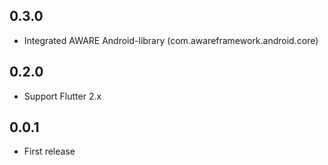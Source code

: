 ## 0.3.0
* Integrated AWARE Android-library (com.awareframework.android.core)

## 0.2.0
* Support Flutter 2.x

## 0.0.1
* First release